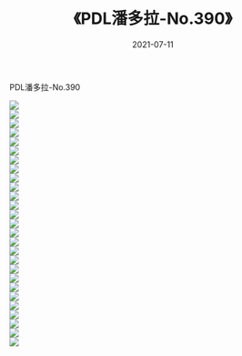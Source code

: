 ﻿---
layout: post
title:  《PDL潘多拉-No.390》
date:   2021-07-11
img: http://img.660000.xyz/Sharelink/网络美图/2021/PDL潘多拉-No.390/000.jpg
categories: [美女, 清纯, 唯美]
---

PDL潘多拉-No.390

  ![](http://img.660000.xyz/Sharelink/网络美图/2021/PDL潘多拉-No.390/001.jpg) <br> ![](http://img.660000.xyz/Sharelink/网络美图/2021/PDL潘多拉-No.390/002.jpg) <br> ![](http://img.660000.xyz/Sharelink/网络美图/2021/PDL潘多拉-No.390/003.jpg) <br> ![](http://img.660000.xyz/Sharelink/网络美图/2021/PDL潘多拉-No.390/004.jpg) <br> ![](http://img.660000.xyz/Sharelink/网络美图/2021/PDL潘多拉-No.390/005.jpg) <br> ![](http://img.660000.xyz/Sharelink/网络美图/2021/PDL潘多拉-No.390/006.jpg) <br> ![](http://img.660000.xyz/Sharelink/网络美图/2021/PDL潘多拉-No.390/007.jpg) <br> ![](http://img.660000.xyz/Sharelink/网络美图/2021/PDL潘多拉-No.390/008.jpg) <br> ![](http://img.660000.xyz/Sharelink/网络美图/2021/PDL潘多拉-No.390/009.jpg) <br> ![](http://img.660000.xyz/Sharelink/网络美图/2021/PDL潘多拉-No.390/010.jpg) <br> ![](http://img.660000.xyz/Sharelink/网络美图/2021/PDL潘多拉-No.390/011.jpg) <br> ![](http://img.660000.xyz/Sharelink/网络美图/2021/PDL潘多拉-No.390/012.jpg) <br> ![](http://img.660000.xyz/Sharelink/网络美图/2021/PDL潘多拉-No.390/013.jpg) <br> ![](http://img.660000.xyz/Sharelink/网络美图/2021/PDL潘多拉-No.390/014.jpg) <br> ![](http://img.660000.xyz/Sharelink/网络美图/2021/PDL潘多拉-No.390/015.jpg) <br> ![](http://img.660000.xyz/Sharelink/网络美图/2021/PDL潘多拉-No.390/016.jpg) <br> ![](http://img.660000.xyz/Sharelink/网络美图/2021/PDL潘多拉-No.390/017.jpg) <br> ![](http://img.660000.xyz/Sharelink/网络美图/2021/PDL潘多拉-No.390/018.jpg) <br> ![](http://img.660000.xyz/Sharelink/网络美图/2021/PDL潘多拉-No.390/019.jpg) <br> ![](http://img.660000.xyz/Sharelink/网络美图/2021/PDL潘多拉-No.390/020.jpg) <br> ![](http://img.660000.xyz/Sharelink/网络美图/2021/PDL潘多拉-No.390/021.jpg) <br> ![](http://img.660000.xyz/Sharelink/网络美图/2021/PDL潘多拉-No.390/022.jpg) <br> ![](http://img.660000.xyz/Sharelink/网络美图/2021/PDL潘多拉-No.390/023.jpg) <br> ![](http://img.660000.xyz/Sharelink/网络美图/2021/PDL潘多拉-No.390/024.jpg) <br> ![](http://img.660000.xyz/Sharelink/网络美图/2021/PDL潘多拉-No.390/025.jpg) <br> ![](http://img.660000.xyz/Sharelink/网络美图/2021/PDL潘多拉-No.390/026.jpg) <br> ![](http://img.660000.xyz/Sharelink/网络美图/2021/PDL潘多拉-No.390/027.jpg) <br>